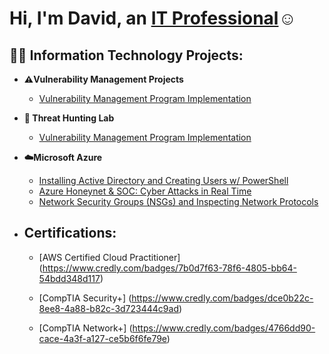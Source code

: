 <h1>Hi, I'm David, an <a href="https://www.linkedin.com/in/david-b915/">IT Professional</a>☺</h1>

<h2>👨‍💻 Information Technology Projects:</h2>

- <b>⚠️Vulnerability Management Projects</b>
  - [Vulnerability Management Program Implementation](https://github.com/daberrios9/vulnerability-management-program)

- <b>🔐 Threat Hunting Lab</b>
  - [Vulnerability Management Program Implementation](https://github.com/daberrios9/vulnerability-management-program)

- <b>☁️Microsoft Azure</b>
  - [Installing Active Directory and Creating Users w/ PowerShell](https://github.com/daberrios9/active-directory-configure-create)
  - [Azure Honeynet & SOC: Cyber Attacks in Real Time](https://github.com/daberrios9/cloud-azure-soc-honeynet/blob/main/README.md)
  - [Network Security Groups (NSGs) and Inspecting Network Protocols](https://github.com/daberrios9/azure-network-protocols)



- <h2>Certifications:</h2>

  - [AWS Certified Cloud Practitioner] (https://www.credly.com/badges/7b0d7f63-78f6-4805-bb64-54bdd348d117)
  
  - [CompTIA Security+] (https://www.credly.com/badges/dce0b22c-8ee8-4a88-b82c-3d723444c9ad)
    
  - [CompTIA Network+] (https://www.credly.com/badges/4766dd90-cace-4a3f-a127-ce5b6f6fe79e)



